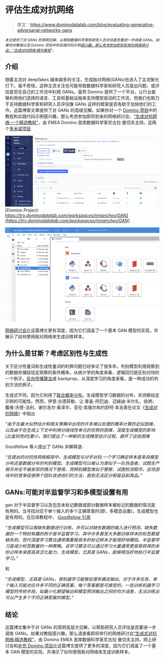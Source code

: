 # 评估生成对抗网络

> 原文：<https://www.dominodatalab.com/blog/evaluating-generative-adversarial-networks-gans>

*<small>本文提供了对 GANs 的简明见解，以帮助数据科学家和研究人员评估是否要进一步调查 GANs。如果你对教程以及 Domino 项目中的实践代码示例[感兴趣，那么考虑参加即将到来的网络研讨会，“](https://try.dominodatalab.com/u/nmanchev/GAN/overview)[生成对抗网络:精华教程](https://www.brighttalk.com/webcast/17563/379668)”。</small>*

## 介绍

随着主流对 deepfakes 越来越多的关注，生成敌对网络(GANs)也进入了主流聚光灯下。毫不奇怪，这种主流关注也可能导致数据科学家和研究人员提出问题，或评估是否在自己的工作流中利用 GANs。虽然 Domino 提供了一个平台，让行业能够利用他们选择的语言、工具和基础设施来支持模型驱动的工作流，但我们也致力于支持数据科学家和研究人员评估像 GANs 这样的框架是否有助于加快他们的工作。这篇博客文章提供了对 GANs 的高级见解。如果你对一个 [Domino 项目](https://try.dominodatalab.com/u/nmanchev/GAN/overview)中的教程和实践代码示例感兴趣，那么考虑参加即将到来的网络研讨会，[“生成对抗网络:一个精选教程”](https://www.brighttalk.com/webcast/17563/379668)，由 EMEA Domino 首席数据科学家尼古拉·曼切夫主持。这两个[多米诺项目](https://try.dominodatalab.com/u/nmanchev/GAN/overview)

![Domino Data Lab Enterprise MLOPs workspace](img/6b1e1dd9d48df10435ae75f1f1e5bdfa.png) *[Domino Project: https://try.dominodatalab.com/workspaces/nmanchev/GAN](https://try.dominodatalab.com/workspaces/nmanchev/GAN)*

![JupyterLab space in Domino](img/e143e8fb167e937b850a47e38b22fa7c.png)

[网络研讨会](https://www.brighttalk.com/webcast/17563/379668)比这篇博文更有深度，因为它们涵盖了一个基本 GAN 模型的实现，并展示了如何使用敌对网络来生成训练样本。

## 为什么是甘斯？考虑区别性与生成性

关于区分性量词和生成性量词的利弊问题已经争论了很多年。判别模型利用观察到的数据并捕捉给定观察的条件概率。从统计学的角度来看，逻辑回归是区别对待的一个例子。[反向传播算法](https://www.deeplearningbook.org/contents/mlp.html#pf25)或 backprop，从深度学习的角度来看，是一种成功的判别方法的例子。

生成式不同，因为它利用了[联合概率分布](https://en.wikipedia.org/wiki/Joint_probability_distribution)。生成模型学习数据的分布，并洞察给定示例的可能性。然而，伊恩·古德菲勒、让·普盖-阿巴迪、迈赫迪·米尔扎、徐炳、戴维·沃德-法利、谢尔吉尔·奥泽尔、亚伦·库维尔和约舒阿·本吉奥在论文《[生成对抗网络](https://papers.nips.cc/paper/5423-generative-adversarial-nets)》中指出

*“由于在最大似然估计和相关策略中出现的许多难以处理的概率计算的近似困难，以及由于在生成上下文中利用分段线性单元的优势的困难，深度生成模型的影响[比鉴别性的]要小。我们提出了一种新的生成模型估计过程，避开了这些困难*

Goodfellow 等人提出了 GANs 并解释道:

*“在提出的对抗性网络框架中，生成模型与对手对抗:一个学习确定样本是来自模型分布还是数据分布的判别模型。生成模型可以被认为类似于一队伪造者，试图生产假币并在不被发现的情况下使用，而辨别模型类似于警察，试图检测假币。这场游戏中的竞争促使两个团队改进他们的方法，直到无法区分假冒品和真品。”*

## GANs:可能对半监督学习和多模型设置有用

gan 对于半监督学习以及包含未标记数据或部分数据样本被标记的数据的情况是有用的。当寻找对应于单个输入的多个正确答案时(即，多模态设置)，生成模型也是有用的。在后续教程中， [Goodfellow 引用](https://arxiv.org/pdf/1701.00160.pdf)

*“生成模型可以用缺失数据进行训练，并可以对缺失数据的输入进行预测。缺失数据的一个特别有趣的例子是半监督学习，其中许多甚至大多数训练样本的标签都是缺失的。现代深度学习算法通常需要极其多的标记样本才能很好地概括。半监督学习是减少标签数量的一种策略。该学习算法可以通过学习大量通常更容易获得的未标记样本来提高其泛化能力。生成模型，尤其是 GANs，能够相当好地执行半监督学习。”*

和

*“生成模型，尤其是 GANs，使机器学习能够处理多模态输出。对于许多任务，单个输入可能对应许多不同的正确答案，每个答案都是可接受的。一些训练机器学习模型的传统手段，如最小化期望输出和模型预测输出之间的均方误差，无法训练出可以产生多个不同正确答案的模型。”*

## 结论

这篇博文集中于对 GANs 的简明高层次见解，以帮助研究人员评估是否要进一步调查 GANs。如果对教程感兴趣，那么请查看即将举行的网络研讨会[“生成式对抗网络:精选教程”](https://www.brighttalk.com/webcast/17563/379668)，由 Domino EMEA 首席数据科学家尼古拉·曼切夫主持。网上研讨会和[补充 Domino 项目](https://try.dominodatalab.com/u/nmanchev/GAN/overview)比这篇博文提供了更多的深度，因为它们涵盖了一个基本 GAN 模型的实现，并演示了如何使用敌对网络来生成训练样本。
